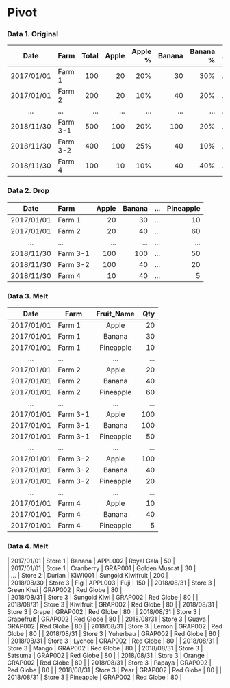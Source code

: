 # Pivot
### Data 1. Original
| Date       | Farm      | Total | Apple | Apple % | Banana | Banana % | ... | Pineapple | Pineapple % |
|:---:       |:---       | ---:  | ---:  | ---:    | ---:   | ---:     |:---:| ---:      | ---:        |
| 2017/01/01 | Farm 1    | 100   | 20    | 20%     | 30     | 30%      | ... | 10        | 10%         |
| 2017/01/01 | Farm 2    | 200   | 20    | 10%     | 40     | 20%      | ... | 60        | 30%         |
| ...        | ...       | ...   | ...   | ...     | ...    | ...      | ... | ...       | ...         |
| 2018/11/30 | Farm 3-1  | 500   | 100   | 20%     | 100    | 20%      | ... | 50        | 10%         |
| 2018/11/30 | Farm 3-2  | 400   | 100   | 25%     | 40     | 10%      | ... | 20        | 5%          |
| 2018/11/30 | Farm 4    | 100   | 10    | 10%     | 40     | 40%      | ... | 5         | 5%          |

### Data 2. Drop
| Date       | Farm      | Apple | Banana | ... | Pineapple | 
|:---:       |:---       | ---:  | ---:   |:---:| ---:      |
| 2017/01/01 | Farm 1    | 20    | 30     | ... | 10        | 
| 2017/01/01 | Farm 2    | 20    | 40     | ... | 60        | 
| ...        | ...       | ...   | ...    | ... | ...       | 
| 2018/11/30 | Farm 3-1  | 100   | 100    | ... | 50        | 
| 2018/11/30 | Farm 3-2  | 100   | 40     | ... | 20        |
| 2018/11/30 | Farm 4    | 10    | 40     | ... | 5         |

### Data 3. Melt
| Date       | Farm      | Fruit_Name      | Qty |
| :---:      | ---       | :---:           | ---:| 
| 2017/01/01 | Farm 1    | Apple           | 20  | 
| 2017/01/01 | Farm 1    | Banana          | 30  |
| 2017/01/01 | Farm 1    | Pineapple       | 10  | 
| ...        | ...       | ...             | ... | 
| 2017/01/01 | Farm 2    | Apple           | 20  | 
| 2017/01/01 | Farm 2    | Banana          | 40  |
| 2017/01/01 | Farm 2    | Pineapple       | 60  | 
| ...        | ...       | ...             | ... |
| 2017/01/01 | Farm 3-1  | Apple           | 100 | 
| 2017/01/01 | Farm 3-1  | Banana          | 100 |
| 2017/01/01 | Farm 3-1  | Pineapple       | 50  | 
| ...        | ...       | ...             | ... |
| 2017/01/01 | Farm 3-2  | Apple           | 100 | 
| 2017/01/01 | Farm 3-2  | Banana          | 40  |
| 2017/01/01 | Farm 3-2  | Pineapple       | 20  | 
| ...        | ...       | ...             | ... |
| 2017/01/01 | Farm 4    | Apple           | 10  | 
| 2017/01/01 | Farm 4    | Banana          | 40  |
| 2017/01/01 | Farm 4    | Pineapple       | 5   |    

### Data 4. Melt
| 2017/01/01 | Store 1 | Banana          | APPL002       | Royal Gala         |   50 |  
| 2017/01/01 | Store 1 | Cranberry       | GRAP001       | Golden Muscat      |   30 |  
| ...        | Store 2 | Durian          | KIWI001       | Sungold Kiwifruit  |  200 |  
| 2018/08/30 | Store 3 | Fig             | APPL003       | Fuji               |  150 | 
| 2018/08/31 | Store 3 | Green Kiwi      | GRAP002       | Red Globe          |   80 |  
| 2018/08/31 | Store 3 | Sungold Kiwi    | GRAP002       | Red Globe          |   80 | 
| 2018/08/31 | Store 3 | Kiwifruit       | GRAP002       | Red Globe          |   80 | 
| 2018/08/31 | Store 3 | Grape           | GRAP002       | Red Globe          |   80 | 
| 2018/08/31 | Store 3 | Grapefruit      | GRAP002       | Red Globe          |   80 | 
| 2018/08/31 | Store 3 | Guava           | GRAP002       | Red Globe          |   80 | 
| 2018/08/31 | Store 3 | Lemon           | GRAP002       | Red Globe          |   80 | 
| 2018/08/31 | Store 3 | Yuherbau        | GRAP002       | Red Globe          |   80 | 
| 2018/08/31 | Store 3 | Lychee          | GRAP002       | Red Globe          |   80 | 
| 2018/08/31 | Store 3 | Mango           | GRAP002       | Red Globe          |   80 | 
| 2018/08/31 | Store 3 | Satsuma         | GRAP002       | Red Globe          |   80 | 
| 2018/08/31 | Store 3 | Orange          | GRAP002       | Red Globe          |   80 | 
| 2018/08/31 | Store 3 | Papaya          | GRAP002       | Red Globe          |   80 | 
| 2018/08/31 | Store 3 | Pear            | GRAP002       | Red Globe          |   80 | 
| 2018/08/31 | Store 3 | Pineapple       | GRAP002       | Red Globe          |   80 | 








